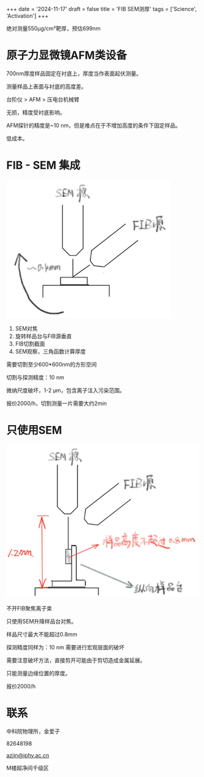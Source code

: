 +++
date = '2024-11-17'
draft = false
title = 'FIB SEM测厚'
tags = ['Science', 'Activation']
+++

绝对测量550μg/cm²靶厚，预估699nm
# 原子力显微镜AFM类设备
700nm厚度样品固定在衬底上，厚度当作表面起伏测量。

测量样品上表面与衬底的高度差。

台阶仪 > AFM > 压电台机械臂

无损，精度受衬底影响。

AFM探针的精度是~10 nm，但是难点在于不增加高度的条件下固定样品。

低成本。

# FIB - SEM 集成
![](./assets/FIB_SEM测厚/2024-11-17-17-07-44.png)
1. SEM对焦
2. 旋转样品台与FIB源垂直
3. FIB切割截面
4. SEM观察，三角函数计算厚度

需要切割至少600*600nm的方形空间

切割与探测精度：10 nm

微纳尺度破坏，1-2 μm，包含离子注入污染范围。

报价2000/h，切割测量一片需要大约2min

# 只使用SEM
![](./assets/FIB_SEM测厚/2024-11-17-17-11-36.png)

不开FIB聚焦离子束

只使用SEM升降样品台对焦。

样品尺寸最大不能超过0.8mm

探测精度同样为：10 nm
需要进行宏观层面的破坏

需要注意破坏方法，直接剪开可能由于剪切造成金属延展。

只能测量边缘位置的厚度。

报价2000/h

# 联系
中科院物理所，金爱子

82648198

azjin@iphy.ac.cn

M楼超净间千级区
